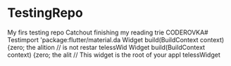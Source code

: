 # TestingRepo
My firs testing repo
Catchout
finishing my reading trie
CODEROVKA# Testimport 'package:flutter/material.da
  Widget build(BuildContext context) {zero; the alition
        // is not restar
telessWid
  Widget build(BuildContext context) {zero; the alit
  // This widget is the root of your appl
telessWidget
